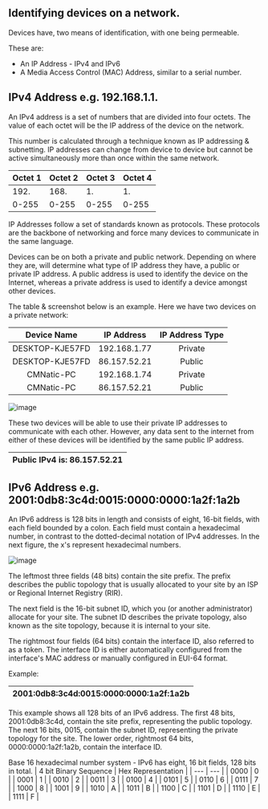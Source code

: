 ## Identifying devices on a network.
Devices have, two means of identification, with one being permeable. 

These are:

- An IP Address - IPv4 and IPv6
- A Media Access Control (MAC) Address, similar to a serial number.

## IPv4 Address e.g. 192.168.1.1.
An IPv4 address is a set of numbers that are divided into four octets. 
The value of each octet will be the IP address of the device on the network.

This number is calculated through a technique known as IP addressing & subnetting.
IP addresses can change from device to device but cannot be active simultaneously more than once within the same network.

| Octet 1 | Octet 2 | Octet 3 | Octet 4 |
| --- | --- | --- | --- |
| 192. | 168. | 1. | 1. |
| 0-255 | 0-255 | 0-255 | 0-255 |

IP Addresses follow a set of standards known as protocols. These protocols are the backbone of networking and force many devices to communicate in the same language.

Devices can be on both a private and public network. Depending on where they are, will determine what type of IP address they have, a public or private IP address.
A public address is used to identify the device on the Internet, whereas a private address is used to identify a device amongst other devices.

The table & screenshot below is an example. Here we have two devices on a private network:

| Device Name | IP Address | IP Address Type |
| :---: | :---: | :---: |
| DESKTOP-KJE57FD | 192.168.1.77 | Private | 
| DESKTOP-KJE57FD | 86.157.52.21 | Public | 
| CMNatic-PC | 192.168.1.74 | Private | 
| CMNatic-PC | 86.157.52.21 | Public |

![image](https://user-images.githubusercontent.com/104662990/181930468-4638a16c-6e37-4c84-9207-cb312659084d.png)

These two devices will be able to use their private IP addresses to communicate with each other. However, any data sent to the internet from either of these devices will be identified by the same public IP address.

| Public IPv4 is: 86.157.52.21 |
| :---: |

## IPv6 Address e.g. 2001:0db8:3c4d:0015:0000:0000:1a2f:1a2b
An IPv6 address is 128 bits in length and consists of eight, 16-bit fields, with each field bounded by a colon. Each field must contain a hexadecimal number, in contrast to the dotted-decimal notation of IPv4 addresses. In the next figure, the x's represent hexadecimal numbers.

![image](https://user-images.githubusercontent.com/104662990/181933810-f2310425-b4eb-4392-844f-6088f106ccf0.png)

The leftmost three fields (48 bits) contain the site prefix. The prefix describes the public topology that is usually allocated to your site by an ISP or Regional Internet Registry (RIR).

The next field is the 16-bit subnet ID, which you (or another administrator) allocate for your site. The subnet ID describes the private topology, also known as the site topology, because it is internal to your site.

The rightmost four fields (64 bits) contain the interface ID, also referred to as a token. The interface ID is either automatically configured from the interface's MAC address or manually configured in EUI-64 format.

Example:

| 2001:0db8:3c4d:0015:0000:0000:1a2f:1a2b |
| :---: |

This example shows all 128 bits of an IPv6 address. The first 48 bits, 2001:0db8:3c4d, contain the site prefix, representing the public topology. The next 16 bits, 0015, contain the subnet ID, representing the private topology for the site. The lower order, rightmost 64 bits, 0000:0000:1a2f:1a2b, contain the interface ID.

Base 16 hexadecimal number system - IPv6 has eight, 16 bit fields, 128 bits in total.
| 4 bit Binary Sequence | Hex Representation |
| --- | --- |
| 0000 | 0 |
| 0001 | 1 |
| 0010 | 2 |
| 0011 | 3 |
| 0100 | 4 |
| 0101 | 5 |
| 0110 | 6 |
| 0111 | 7 |
| 1000 | 8 |
| 1001 | 9 |
| 1010 | A |
| 1011 | B |
| 1100 | C |
| 1101 | D |
| 1110 | E |
| 1111 | F |
